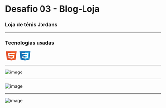 # Desafio 03 - Blog-Loja

### Loja de tênis Jordans

<hr />

### Tecnologias usadas

<div style>
   <img align="center" alt="Romeu-HTML" height="30" width="40" src="https://raw.githubusercontent.com/devicons/devicon/master/icons/html5/html5-original.svg" />
    <img align="center" alt="Romeu-CSS" height="30" width="40" src="https://raw.githubusercontent.com/devicons/devicon/master/icons/css3/css3-original.svg" />
</div>

<hr />

![image](https://user-images.githubusercontent.com/51343870/187210827-db8f1dc5-71f8-4e3f-9f02-d45caa075cb8.png)

--- 

![image](https://user-images.githubusercontent.com/51343870/187210896-81f812ae-d8c7-4495-ad1c-84bf51cd6d29.png)

---

![image](https://user-images.githubusercontent.com/51343870/187215492-453cf567-97ca-40a7-995f-51b0807a2472.png)
